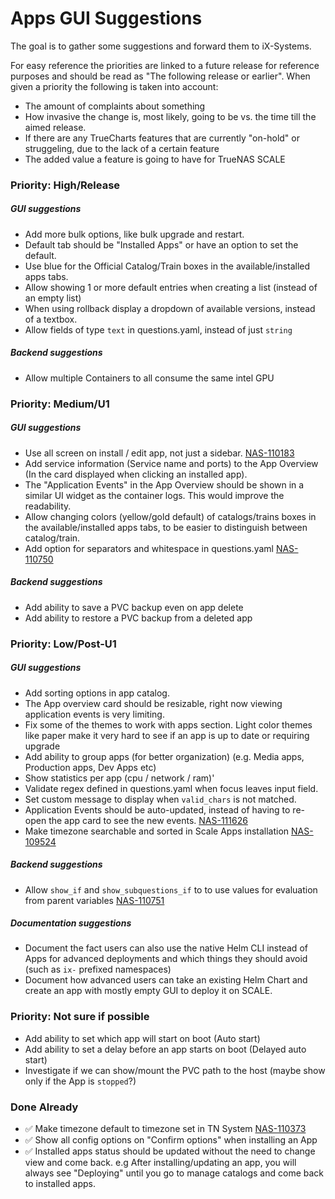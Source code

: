 # Apps GUI Suggestions

The goal is to gather some suggestions and forward them to iX-Systems.

For easy reference the priorities are linked to a future release for reference purposes and should be read as "The following release or earlier".
When given a priority the following is taken into account:
- The amount of complaints about something
- How invasive the change is, most likely, going to be vs. the time till the aimed release.
- If there are any TrueCharts features that are currently "on-hold" or struggeling, due to the lack of a certain feature
- The added value a feature is going to have for TrueNAS SCALE



### Priority: High/Release

##### GUI suggestions

- Add more bulk options, like bulk upgrade and restart.
- Default tab should be "Installed Apps" or have an option to set the default.
- Use blue for the Official Catalog/Train boxes in the available/installed apps tabs.
- Allow showing 1 or more default entries when creating a list (instead of an empty list)
- When using rollback display a dropdown of available versions, instead of a textbox.
- Allow fields of type `text` in questions.yaml, instead of just `string`

##### Backend suggestions

- Allow multiple Containers to all consume the same intel GPU


### Priority: Medium/U1

##### GUI suggestions

- Use all screen on install / edit app, not just a sidebar. [NAS-110183](https://jira.ixsystems.com/browse/NAS-110183)
- Add service information (Service name and ports) to the App Overview (In the card displayed when clicking an installed app).
- The "Application Events" in the App Overview should be shown in a similar UI widget as the container logs. This would improve the readability.
- Allow changing colors (yellow/gold default) of catalogs/trains boxes in the available/installed apps tabs, to be easier to distinguish between catalog/train.
- Add option for separators and whitespace in questions.yaml [NAS-110750](https://jira.ixsystems.com/browse/NAS-110750)


##### Backend suggestions

- Add ability to save a PVC backup even on app delete
- Add ability to restore a PVC backup from a deleted app


### Priority: Low/Post-U1

##### GUI suggestions

- Add sorting options in app catalog.
- The App overview card should be resizable, right now viewing application events is very limiting.
- Fix some of the themes to work with apps section. Light color themes like paper make it very hard to see if an app is up to date or requiring upgrade
- Add ability to group apps (for better organization) (e.g. Media apps, Production apps, Dev Apps etc)
- Show statistics per app (cpu / network / ram)'
- Validate regex defined in questions.yaml when focus leaves input field.
- Set custom message to display when `valid_chars` is not matched.
- Application Events should be auto-updated, instead of having to re-open the app card to see the new events. [NAS-111626](https://jira.ixsystems.com/browse/NAS-111626)
- Make timezone searchable and sorted in Scale Apps installation [NAS-109524](https://jira.ixsystems.com/browse/NAS-109524)

##### Backend suggestions

- Allow `show_if` and `show_subquestions_if` to to use values for evaluation from parent variables [NAS-110751](https://jira.ixsystems.com/browse/NAS-110751)

##### Documentation suggestions

- Document the fact users can also use the native Helm CLI instead of Apps for advanced deployments and which things they should avoid (such as `ix-` prefixed namespaces)
- Document how advanced users can take an existing Helm Chart and create an app with mostly empty GUI to deploy it on SCALE.



### Priority: Not sure if possible

- Add ability to set which app will start on boot (Auto start)
- Add ability to set a delay before an app starts on boot (Delayed auto start)
- Investigate if we can show/mount the PVC path to the host (maybe show only if the App is `stopped`?)



### Done Already

- :white_check_mark: Make timezone default to timezone set in TN System [NAS-110373](https://jira.ixsystems.com/browse/NAS-110373)
- :white_check_mark: Show all config options on "Confirm options" when installing an App
- :white_check_mark: Installed apps status should be updated without the need to change view and come back. e.g After installing/updating an app, you will always see "Deploying" until you go to manage catalogs and come back to installed apps.
